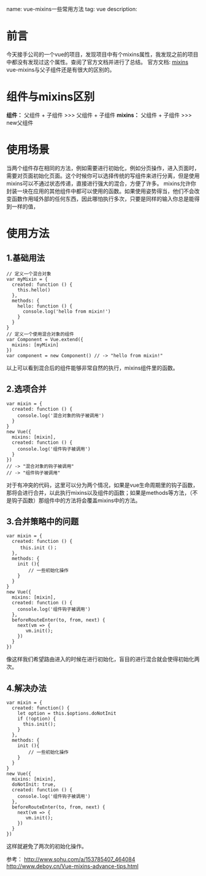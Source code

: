 name: vue-mixins一些常用方法
tag: vue
description: 


# 前言
今天接手公司的一个vue的项目，发现项目中有个mixins属性，我发现之前的项目中都没有发现过这个属性。查阅了官方文档并进行了总结。
官方文档: [mixins](https://cn.vuejs.org/v2/guide/mixins.html)
vue-mixins与父子组件还是有很大的区别的。
# 组件与mixins区别
**组件：**
父组件 + 子组件 >>> 父组件 + 子组件
**mixins：**
 父组件 + 子组件 >>> new父组件
# 使用场景
当两个组件存在相同的方法，例如需要进行初始化，例如分页操作，进入页面时，需要对页面初始化页面。这个时候你可以选择传统的写组件来进行分离，但是使用mixins可以不通过状态传递，直接进行强大的混合，方便了许多。
mixins允许你封装一块在应用的其他组件中都可以使用的函数。如果使用姿势得当，他们不会改变函数作用域外部的任何东西，因此哪怕执行多次，只要是同样的输入你总是能得到一样的值，
# 使用方法
## 1.基础用法
```vue
// 定义一个混合对象
var myMixin = {
  created: function () {
    this.hello()
  },
  methods: {
    hello: function () {
      console.log('hello from mixin!')
    }
  }
}
// 定义一个使用混合对象的组件
var Component = Vue.extend({
  mixins: [myMixin]
})
var component = new Component() // -> "hello from mixin!"
```
以上可以看到混合后的组件能够非常自然的执行，mixins组件里的函数。
## 2.选项合并

```vue
var mixin = {
  created: function () {
    console.log('混合对象的钩子被调用')
  }
}
new Vue({
  mixins: [mixin],
  created: function () {
    console.log('组件钩子被调用')
  }
})
// -> "混合对象的钩子被调用"
// -> "组件钩子被调用"
```

对于有冲突的代码，这里可以分为两个情况，如果是vue生命周期里的钩子函数，那将会进行合并，以此执行mixins以及组件的函数；如果是methods等方法，（不是钩子函数）那组件中的方法将会覆盖mixins中的方法。

## 3.合并策略中的问题

```vue
var mixin = {
  created: function () {
	 this.init ()；
  },
  methods: {
	init (){
		// 一些初始化操作
	}
  }
}
new Vue({
  mixins: [mixin],
  created: function () {
    console.log('组件钩子被调用')
  },
  beforeRouteEnter(to, from, next) {
	next(vm => {
	   vm.init();
    })
  }
})
```
像这样我们希望路由进入的时候在进行初始化，盲目的进行混合就会使得初始化两次。
## 4.解决办法
```vue
var mixin = {
  created: function() {
	let option = this.$options.doNotInit
    if (!option) {
      this.init();
    }
  },
  methods: {
	init (){
		// 一些初始化操作
	}
  }
}
new Vue({
  mixins: [mixin],
  doNotInit: true,
  created: function () {
    console.log('组件钩子被调用')
  },
  beforeRouteEnter(to, from, next) {
	next(vm => {
	   vm.init();
    })
  }
})
```
这样就避免了两次的初始化操作。

参考：
http://www.sohu.com/a/153785407_464084
http://www.deboy.cn/Vue-mixins-advance-tips.html